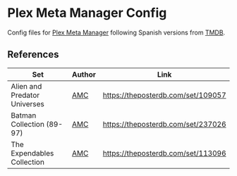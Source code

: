 # Plex Meta Manager Config

Config files for [Plex Meta Manager](https://metamanager.wiki/) following Spanish versions from [TMDB](https://www.themoviedb.org/).

## References

| Set                          | Author                                  | Link                               |
| ---------------------------- | --------------------------------------- | ---------------------------------- |
| Alien and Predator Universes | [AMC](https://theposterdb.com/user/AMC) | https://theposterdb.com/set/109057 |
| Batman Collection (89-97)    | [AMC](https://theposterdb.com/user/AMC) | https://theposterdb.com/set/237026 |
| The Expendables Collection   | [AMC](https://theposterdb.com/user/AMC) | https://theposterdb.com/set/113096 |
